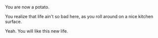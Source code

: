 You are now a potato.

You realize that life ain't so bad here, as you roll around on a nice kitchen
surface.

Yeah. You will like this new life.
